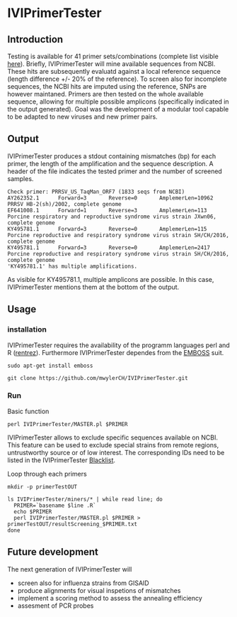 # IVIPrimerTester

## Introduction

Testing is available for 41 primer sets/combinations (complete list visible [here](RefFiles/primerIVI.txt)).
Briefly, IVIPrimerTester will mine available sequences from NCBI. These hits are subsequently evaluatd against a local reference sequence (length difference +/- 20% of the reference). To screen also for incomplete sequences, the NCBI hits are imputed using the reference, SNPs are however maintaned. Primers are then tested on the whole available sequence, allowing for multiple possible amplicons (specifically indicated in the output generated).
Goal was the development of a modular tool capable to be adapted to new viruses and new primer pairs.

## Output

IVIPrimerTester produces a stdout containing mismatches (bp) for each primer, the length of the amplification and the sequence description. A header of the file indicates the tested primer and the number of screened samples.
```
Check primer: PRRSV_US_TaqMan_ORF7 (1833 seqs from NCBI)
AY262352.1      Forward=3       Reverse=0       AmplemerLen=10962        PRRSV HB-2(sh)/2002, complete genome
EF641008.1      Forward=1       Reverse=3       AmplemerLen=113  Porcine respiratory and reproductive syndrome virus strain JXwn06, complete genome
KY495781.1      Forward=3       Reverse=0       AmplemerLen=115  Porcine reproductive and respiratory syndrome virus strain SH/CH/2016, complete genome
KY495781.1      Forward=3       Reverse=0       AmplemerLen=2417         Porcine reproductive and respiratory syndrome virus strain SH/CH/2016, complete genome
'KY495781.1' has multiple amplifications.
```
As visible for KY495781.1, multiple amplicons are possible. In this case, IVIPrimerTester mentions them at the bottom of the output.


## Usage

### installation

IVIPrimerTester requires the availability of the programm languages perl and R ([rentrez](https://cran.r-project.org/web/packages/rentrez/index.html)).
Furthermore IVIPrimerTester dependes from the [EMBOSS](https://emboss.sourceforge.net/) suit.

```
sudo apt-get install emboss

git clone https://github.com/mwylerCH/IVIPrimerTester.git
```

### Run

Basic function
```
perl IVIPrimerTester/MASTER.pl $PRIMER
```
IVIPrimerTester allows to exclude specific sequences available on NCBI. This feature can be used to exclude special strains from remote regions, untrustworthy source or of low interest. The corresponding IDs need to be listed in the IVIPrimerTester [Blacklist](RefFiles/BlackList.txt).

Loop through each primers
```
mkdir -p primerTestOUT
 
ls IVIPrimerTester/miners/* | while read line; do
  PRIMER=`basename $line .R`
  echo $PRIMER
  perl IVIPrimerTester/MASTER.pl $PRIMER > primerTestOUT/resultScreening_$PRIMER.txt
done
```

## Future development

The next generation of IVIPrimerTester will 
- screen also for influenza strains from GISAID
- produce alignments for visual inspetions of mismatches
- implement a scoring method to assess the annealing efficiency
- assesment of PCR probes
